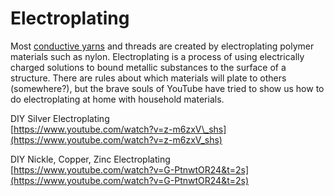 # Electroplating

Most [conductive yarns](../materials/metallic-fibers.md) and threads are created by electroplating polymer materials such as nylon. Electroplating is a process of using electrically charged solutions to bound metallic substances to the surface of a structure. There are rules about which materials will plate to others \(somewhere?\), but the brave souls of YouTube have tried to show us how to do electroplating at home with household materials. 

  
DIY Silver Electroplating   
[https://www.youtube.com/watch?v=z-m6zxV\_shs](https://www.youtube.com/watch?v=z-m6zxV_shs)

DIY Nickle, Copper, Zinc Electroplating  
[https://www.youtube.com/watch?v=G-PtnwtOR24&t=2s](https://www.youtube.com/watch?v=G-PtnwtOR24&t=2s)

